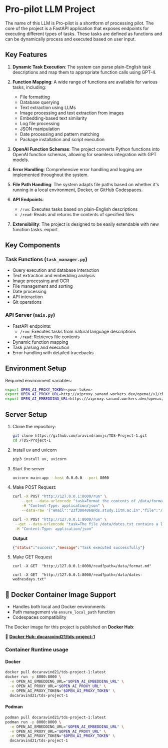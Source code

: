 # Pro-pilot LLM Project
The name of this LLM is Pro-pilot is a shortform of processing pilot. The core of the project is a FastAPI application that exposes endpoints for executing different types of tasks. These tasks are defined as functions and can be dynamically process and executed based on user input.

## Key Features

1. **Dynamic Task Execution**: The system can parse plain-English task descriptions and map them to appropriate function calls using GPT-4.

2. **Function Mapping**: A wide range of functions are available for various tasks, including:
   - File formatting
   - Database querying
   - Text extraction using LLMs
   - Image processing and text extraction from images
   - Embedding-based text similarity
   - Log file processing
   - JSON manipulation
   - Date processing and pattern matching
   - Package installation and script execution

3. **OpenAI Function Schemas**: The project converts Python functions into OpenAI function schemas, allowing for seamless integration with GPT models.

4. **Error Handling**: Comprehensive error handling and logging are implemented throughout the system.

5. **File Path Handling**: The system adapts file paths based on whether it's running in a local environment, Docker, or GitHub Codespaces.

6. **API Endpoints**: 
   - `/run`: Executes tasks based on plain-English descriptions
   - `/read`: Reads and returns the contents of specified files

7. **Extensibility**: The project is designed to be easily extendable with new function tasks.
export 

## Key Components

### Task Functions (`task_manager.py`)
- Query execution and database interaction
- Text extraction and embedding analysis
- Image processing and OCR
- File management and sorting
- Date processing
- API interaction
- Git operations

### API Server (`main.py`)
- FastAPI endpoints:
  - `/run`: Executes tasks from natural language descriptions
  - `/read`: Retrieves file contents
- Dynamic function mapping
- Task parsing and execution
- Error handling with detailed tracebacks

## Environment Setup

Required environment variables:
```bash
export OPEN_AI_PROXY_TOKEN=<your-token>
export OPEN_AI_PROXY_URL=http://aiproxy.sanand.workers.dev/openai/v1/chat/completions
export OPEN_AI_EMBEDDING_URL=https://aiproxy.sanand.workers.dev/openai/v1/embeddings
```

## Server Setup

1. Clone the repository:
   ```bash
   git clone https://github.com/aravindramvjs/TDS-Project-1.git
   cd /TDS-Project-1
   ```

2. Install uv and uvicorn
    ```bash
    pip3 install uv, uvicorn
    ```

3. Start the server
    ```bash
    uvicorn main:app --host 0.0.0.0 --port 8000
    ```

3. Make POST Request:
    ```bash
    curl -X POST "http://127.0.0.1:8000/run" \
        --get --data-urlencode "task=Format the contents of /data/format.md using prettier@3.4.2, updating the file in-place" \
        -H "Content-Type: application/json" \
        --data-raw '{"email":"23f3004068@ds.study.iitm.ac.in","file":"/data/format.md"}'

    curl -X POST "http://127.0.0.1:8000/run" \
     --get --data-urlencode "task=The file /data/dates.txt contains a list of dates, one per line. Count the number of Wednesdays in the list, and write just the number to /data/dates-wednesdays.txt"\
     -H "Content-Type: application/json" 
    ```
    **Output**
    ```json
    {"status":"success","message":"Task executed successfully"}
    ```
4. Make GET Request
    ```
    curl -X GET  "http://127.0.0.1:8000/read?path=/data/format.md"

    curl -X GET  "http://127.0.0.1:8000/read?path=/data/dates-wednesdays.txt"
    ```

## 🐳 Docker Container Image Support

- Handles both local and Docker environments
- Path management via `ensure_local_path` function
- Codespaces compatibility

The Docker image for this project is published on **Docker Hub**:

🔗 **[Docker Hub: docaravind21/tds-project-1](https://hub.docker.com/repository/docker/docaravind21/tds-project-1/general)**

### Container Runtime usage 
#### Docker 
```bash
docker pull docaravind21/tds-project-1:latest
docker run -p 8000:8000 \
  -e OPEN_AI_EMBEDDING_URL="$OPEN_AI_EMBEDDING_URL" \
  -e OPEN_AI_PROXY_URL="$OPEN_AI_PROXY_URL" \
  -e OPEN_AI_PROXY_TOKEN="$OPEN_AI_PROXY_TOKEN" \
  docaravind21/tds-project-1
```
#### Podman
```bash
podman pull docaravind21/tds-project-1:latest
podman run -p 8000:8000 \
  -e OPEN_AI_EMBEDDING_URL="$OPEN_AI_EMBEDDING_URL" \
  -e OPEN_AI_PROXY_URL="$OPEN_AI_PROXY_URL" \
  -e OPEN_AI_PROXY_TOKEN="$OPEN_AI_PROXY_TOKEN" \
  docaravind21/tds-project-1
```




